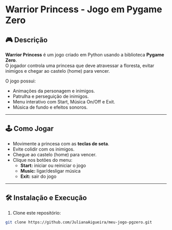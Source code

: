 # Warrior Princess - Jogo em Pygame Zero

## 🎮 Descrição
**Warrior Princess** é um jogo criado em Python usando a biblioteca **Pygame Zero**.  
O jogador controla uma princesa que deve atravessar a floresta, evitar inimigos e chegar ao castelo (home) para vencer.

O jogo possui:
- Animações da personagem e inimigos.
- Patrulha e perseguição de inimigos.
- Menu interativo com Start, Música On/Off e Exit.
- Música de fundo e efeitos sonoros.

---

## 🕹️ Como Jogar
- Movimente a princesa com as **teclas de seta**.
- Evite colidir com os inimigos.
- Chegue ao castelo (home) para vencer.
- Clique nos botões do menu:
  - **Start:** iniciar ou reiniciar o jogo  
  - **Music:** ligar/desligar música  
  - **Exit:** sair do jogo

---

## 🛠️ Instalação e Execução
1. Clone este repositório:
```bash
git clone https://github.com/JulianaAigueira/meu-jogo-pgzero.git

